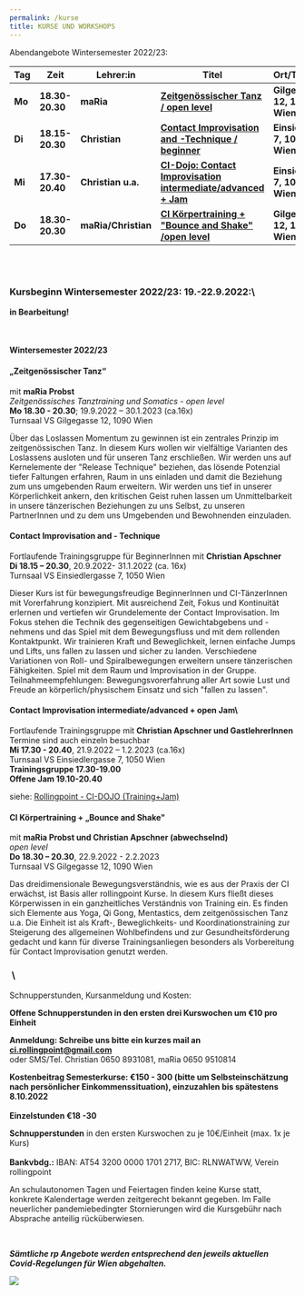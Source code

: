 ```yaml
---
permalink: /kurse
title: KURSE UND WORKSHOPS
---
```

Abendangebote Wintersemester 2022/23:

| Tag    | Zeit            | Lehrer:in           | Titel                                                                 | Ort/Turnsaal                  |
| ------ | --------------- | ------------------- | --------------------------------------------------------------------- | ----------------------------- |
| **Mo** | **18.30-20.30** | **maRia**           | **[ Zeitgenössischer Tanz / open level](#mo)**                        | **Gilgegasse 12, 1090 Wien**  |
| **Di** | **18.15-20.30** | **Christian**       | **[Contact Improvisation and -Technique / beginner](#di)**            | **Einsiedlerg. 7, 1050 Wien** |
| **Mi** | **17.30-20.40** | **Christian u.a.**  | **[CI-Dojo: Contact Improvisation intermediate/advanced + Jam](#mi)** | **Einsiedlerg. 7, 1050 Wien** |
| **Do** | **18.30-20.30** | **maRia/Christian** | **[CI Körpertraining + "Bounce and Shake" /open level](#do)**         | **Gilgegasse 12, 1090 Wien**  |

\
&nbsp;

### Kursbeginn Wintersemester 2022/23: 19.-22.9.2022:\

**in Bearbeitung!**

&nbsp;

<div class="named-anchor" id="mo"></div>

#### Wintersemester 2022/23

#### „Zeitgenössischer Tanz“

mit **maRia Probst**\
*Zeitgenössisches Tanztraining und Somatics* - *open level*\
**Mo 18.30 - 20.30**; 19.9.2022 – 30.1.2023 (ca.16x)\
Turnsaal VS Gilgegasse 12, 1090 Wien

Über das Loslassen Momentum zu gewinnen ist ein zentrales Prinzip im zeitgenössischen Tanz. In diesem Kurs wollen wir vielfältige Varianten des Loslassens ausloten und für unseren Tanz erschließen. Wir werden uns auf Kernelemente der "Release Technique" beziehen, das lösende Potenzial tiefer Faltungen erfahren, Raum in uns einladen und damit die Beziehung zum uns umgebenden Raum erweitern. Wir werden uns tief in unserer Körperlichkeit ankern, den kritischen Geist ruhen lassen um Unmittelbarkeit in unsere tänzerischen Beziehungen zu uns Selbst, zu unseren PartnerInnen und zu dem uns Umgebenden und Bewohnenden einzuladen.

<div class="named-anchor" id="di"></div>

#### Contact Improvisation and - Technique

Fortlaufende Trainingsgruppe für BeginnerInnen mit **Christian Apschner**\
**Di 18.15 – 20.30**, 20.9.2022- 31.1.2022 (ca. 16x)\
Turnsaal VS Einsiedlergasse 7, 1050 Wien

Dieser Kurs ist für bewegungsfreudige BeginnerInnen und CI-TänzerInnen mit Vorerfahrung konzipiert. Mit ausreichend Zeit, Fokus und Kontinuität erlernen und vertiefen wir Grundelemente der Contact Improvisation. Im Fokus stehen die Technik des gegenseitigen Gewichtabgebens und -nehmens und das Spiel mit dem Bewegungsfluss und mit dem rollenden Kontaktpunkt. Wir trainieren Kraft und Beweglichkeit, lernen einfache Jumps und Lifts, uns fallen zu lassen und sicher zu landen. Verschiedene Variationen von Roll- und Spiralbewegungen erweitern unsere tänzerischen Fähigkeiten. Spiel mit dem Raum und Improvisation in der Gruppe.\
Teilnahmeempfehlungen: Bewegungsvorerfahrung aller Art sowie Lust und Freude an körperlich/physischem Einsatz und sich "fallen zu lassen".

<div class="named-anchor" id="mi"></div>

#### **Contact Improvisation intermediate/advanced + open Jam**\
Fortlaufende Trainingsgruppe mit **Christian Apschner und GastlehrerInnen**\
Termine sind auch einzeln besuchbar\
**Mi 17.30 - 20.40**, 21.9.2022 – 1.2.2023 (ca.16x)\
Turnsaal VS Einsiedlergasse 7, 1050 Wien\
**Trainingsgruppe 17.30-19.00**\
**Offene Jam 19.10-20.40**

siehe: [Rollingpoint - CI-DOJO (Training+Jam)](/dojo)

<div class="named-anchor" id="do"></div>

#### CI Körpertraining + „Bounce and Shake"

mit **maRia Probst und Christian Apschner (abwechselnd)**\
*open level*\
**Do 18.30 – 20.30**, 22.9.2022 - 2.2.2023\
Turnsaal VS Gilgegasse 12, 1090 Wien

Das dreidimensionale Bewegungsverständnis, wie es aus der Praxis der CI erwächst, ist Basis aller rollingpoint Kurse. In diesem Kurs fließt dieses Körperwissen in ein ganzheitliches Verständnis von Training ein. Es finden sich Elemente aus Yoga, Qi Gong, Mentastics, dem zeitgenössischen Tanz u.a. Die Einheit ist als Kraft-, Beweglichkeits- und Koordinationstraining zur Steigerung des allgemeinen Wohlbefindens und zur Gesundheitsförderung gedacht und kann für diverse Trainingsanliegen besonders als Vorbereitung für Contact Improvisation genutzt werden. 

### &nbsp;\
Schnupperstunden, Kursanmeldung und Kosten:

**Offene Schnupperstunden in den ersten drei Kurswochen um €10 pro Einheit**

**Anmeldung: Schreibe uns bitte ein kurzes mail an ci.rollingpoint@gmail.com**\
oder SMS/Tel. Christian 0650 8931081, maRia 0650 9510814

**Kostenbeitrag Semesterkurse: €150 - 300 (bitte um Selbsteinschätzung nach persönlicher Einkommenssituation), einzuzahlen bis spätestens 8.10.2022**\
\
**Einzelstunden €18 -30**

**Schnupperstunden** in den ersten Kurswochen zu je 10€/Einheit (max. 1x je Kurs)\
\
**Bankvbdg.:** IBAN: AT54 3200 0000 1701 2717, BIC: RLNWATWW, Verein rollingpoint

An schulautonomen Tagen und Feiertagen finden keine Kurse statt, konkrete Kalendertage werden zeitgerecht bekannt gegeben. Im Falle neuerlicher pandemiebedingter Stornierungen wird die Kursgebühr nach Absprache anteilig rücküberwiesen.

&nbsp;

***Sämtliche rp Angebote werden entsprechend den jeweils aktuellen Covid-Regelungen für Wien abgehalten.***

![](/assets/uploads/img_0197.jpg)
